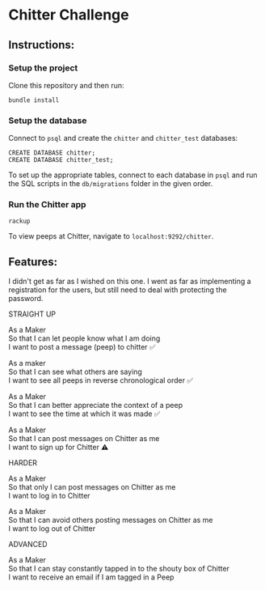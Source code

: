 Chitter Challenge
=================

Instructions:
-------

### Setup the project  

Clone this repository and then run:

```
bundle install
```

### Setup the database  

Connect to `psql` and create the `chitter` and `chitter_test` databases:

```
CREATE DATABASE chitter;
CREATE DATABASE chitter_test;
```

To set up the appropriate tables, connect to each database in `psql` and run the SQL scripts in the `db/migrations` folder in the given order.

### Run the Chitter app  

```
rackup
```

To view peeps at Chitter, navigate to `localhost:9292/chitter`.


Features:
-------
I didn't get as far as I wished on this one. I went as far as implementing a registration for the users, but still need to deal with protecting the password.  


STRAIGHT UP

As a Maker  
So that I can let people know what I am doing  
I want to post a message (peep) to chitter :white_check_mark:    

As a maker  
So that I can see what others are saying  
I want to see all peeps in reverse chronological order :white_check_mark:    

As a Maker  
So that I can better appreciate the context of a peep  
I want to see the time at which it was made :white_check_mark:     

As a Maker  
So that I can post messages on Chitter as me  
I want to sign up for Chitter :warning:    

HARDER

As a Maker  
So that only I can post messages on Chitter as me  
I want to log in to Chitter    

As a Maker  
So that I can avoid others posting messages on Chitter as me  
I want to log out of Chitter    

ADVANCED

As a Maker  
So that I can stay constantly tapped in to the shouty box of Chitter  
I want to receive an email if I am tagged in a Peep    
